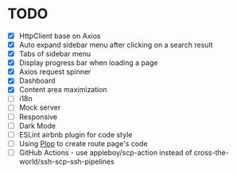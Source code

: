 # TODO

- [x] HttpClient base on Axios
- [x] Auto expand sidebar menu after clicking on a search result
- [x] Tabs of sidebar menu
- [x] Display progress bar when loading a page
- [x] Axios request spinner
- [x] Dashboard
- [x] Content area maximization
- [ ] i18n
- [ ] Mock server
- [ ] Responsive
- [ ] Dark Mode
- [ ] ESLint airbnb plugin for code style
- [ ] Using [Plop](https://github.com/plopjs/plop) to create route page's code
- [ ] GitHub Actions - use appleboy/scp-action instead of cross-the-world/ssh-scp-ssh-pipelines
